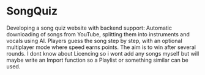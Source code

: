 # SongQuiz
Developing a song quiz website with backend support: Automatic downloading of songs from YouTube, splitting them into instruments and vocals using AI. Players guess the song step by step, with an optional multiplayer mode where speed earns points. The aim is to win after several rounds.
I dont know about Licencing so i wont add any songs myself but will maybe write an Import function so a Playlist or something similar can be used.
